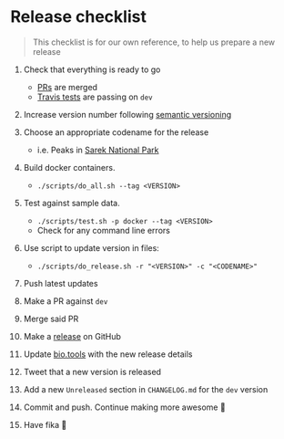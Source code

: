 # Release checklist

> This checklist is for our own reference, to help us prepare a new release

1.  Check that everything is ready to go

    -   [PRs](https://github.com/SciLifeLab/Sarek/pull) are merged
    -   [Travis tests](https://travis-ci.org/SciLifeLab/Sarek/branches) are passing on `dev`

2.  Increase version number following [semantic versioning](http://semver.org/spec/v2.0.0.html)
3.  Choose an appropriate codename for the release
    -   i.e. Peaks in [Sarek National Park](https://en.wikipedia.org/wiki/Sarek_National_Park#Topography)
4.  Build docker containers.

    -   `./scripts/do_all.sh --tag <VERSION>`

5.  Test against sample data.

    -   `./scripts/test.sh -p docker --tag <VERSION>`
    -   Check for any command line errors

6.  Use script to update version in files:

    -   `./scripts/do_release.sh -r "<VERSION>" -c "<CODENAME>"`

7.  Push latest updates
8.  Make a PR against `dev`
9.  Merge said PR
10. Make a [release](https://github.com/SciLifeLab/Sarek/releases) on GitHub
11. Update [bio.tools](https://bio.tools/Sarek) with the new release details
12. Tweet that a new version is released
13. Add a new `Unreleased` section in `CHANGELOG.md` for the `dev` version
14. Commit and push. Continue making more awesome :metal:
15. Have fika :cake:
